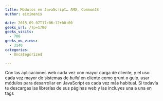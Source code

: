 ```yaml
---
title: Módulos en JavaScript… AMD, CommonJS
author: eiximenis

date: 2015-09-07T17:06:12+00:00
geeks_url: /?p=1700
geeks_visits:
  - 706
geeks_ms_views:
  - 3140
categories:
  - Uncategorized

---
```

Con las aplicaciones web cada vez con mayor carga de cliente, y el uso cada vez mayor de sistemas de _build_ en cliente como grunt o gulp, usar módulos para desarrollar en JavaScript es cada vez más habitual. Si todavía te descargas las librerías de sus páginas web y las incluyes una a una en tags <script/> es probable que este post te interese.

**¿Qué es un módulo?**

Llamamos módulo JavaScript a un código que de alguna manera es “auto contenido” y que expone una interfaz pública para ser usada. Esto no es realmente nuevo, el [patrón de módulo][1] ya hace bastantes años que se utiliza y no requiere más que algunos conocimientos de JavaScript para aplicarlo. El problema con los módulos en JavaScript no ha sido nunca el crearlos si no el de **cargarlos**. Puede parecer simple… de hecho, ¿no se trata solo de poner un tag <script />? Pues la realidad es que no, porque cargar un módulo implica que _antes_ deben estar cargadas sus **dependencias** y por lo tanto debemos tener un mecanismo para definir esas dependencias y otro mecaniso para cargarlas al tiempo que cargamos el módulo deseado.

Es ahí donde entran en juego los distintos estándares de módulos que tenemos. Nos permiten crear módulos JavaScript, declarar las dependencias (es decir indicar de qué módulos depende nuestro módulo e incorporar la funcionalidad del módulo del cual dependemos) y cargar determinados módulos. Hay dos estándares usados hoy en día: **CommonJS** y **AMD**.

**CommonJS**

CommonJS es un sistema de módulos **síncrono**: es decir la carga de módulos es un proceso síncrono que empieza por un módulo inicial. Al cargarse este módulo se cargaran todas sus dependencias (y las dependencias de las dependencias, y las dependencias de las dependencias de las dependencias… y así hasta cualquier nivel de profundidad). Una vez finalicen todas esas cargas, el módulo inicial está cargado y empieza a ejecutarse. Definir un módulo en formato CommonJS es muy sencillo:

<div id="scid:9ce6104f-a9aa-4a17-a79f-3a39532ebf7c:9e64f64a-1926-4377-a21c-c348dcd20de2" class="wlWriterEditableSmartContent" style="float: none; padding-bottom: 0px; padding-top: 0px; padding-left: 0px; margin: 0px; display: inline; padding-right: 0px">
  <div style="border: #000080 1px solid; color: #000; font-family: 'Courier New', Courier, Monospace; font-size: 10pt">
    <div style="background: #ddd; max-height: 300px; overflow: auto">
      <ol start="1" style="background: #ffffff; margin: 0 0 0 2em; padding: 0 0 0 5px;">
        <li>
          <span style="background:#ffffff;color:#0000ff">var</span><span style="background:#ffffff;color:#000000"> Complex = </span><span style="background:#ffffff;color:#0000ff">function</span><span style="background:#ffffff;color:#000000"> (r, i) {</span>
        </li>
        <li>
              <span style="background:#ffffff;color:#000000"></span><span style="background:#ffffff;color:#0000ff">this</span><span style="background:#ffffff;color:#000000">.r = r </span><span style="background:#ffffff;color:#0000ff">instanceof</span><span style="background:#ffffff;color:#000000"> Complex ? r.r : r;</span>
        </li>
        <li>
              <span style="background:#ffffff;color:#000000"></span><span style="background:#ffffff;color:#0000ff">this</span><span style="background:#ffffff;color:#000000">.i = r </span><span style="background:#ffffff;color:#0000ff">instanceof</span><span style="background:#ffffff;color:#000000"> Complex ? r.i : (i || 0);</span>
        </li>
        <li>
          <span style="background:#ffffff;color:#000000">}</span>
        </li>
        <li>
          <span style="background:#ffffff;color:#000000">module.exports = Complex;</span>
        </li>
      </ol>
    </div></p>
  </div></p>
</div>

Supón que este código está en un fichero Complex.js. Este código define un módulo que exporta una función (constructora) llamada Complex. Observa el uso de **module.exports** para indicar que es lo que exporta el módulo. Todo lo que no pertenezca al exports son variables (y funciones) privadas del módulo. Ahora podríamos declarar otro módulo que dependiese de este módulo:

<div id="scid:9ce6104f-a9aa-4a17-a79f-3a39532ebf7c:2a381c63-435a-4951-886c-d12159eddef3" class="wlWriterEditableSmartContent" style="float: none; padding-bottom: 0px; padding-top: 0px; padding-left: 0px; margin: 0px; display: inline; padding-right: 0px">
  <div style="border: #000080 1px solid; color: #000; font-family: 'Courier New', Courier, Monospace; font-size: 10pt">
    <div style="background: #ddd; max-height: 300px; overflow: auto">
      <ol start="1" style="background: #ffffff; margin: 0 0 0 2.5em; padding: 0 0 0 5px;">
        <li>
          <span style="background:#ffffff;color:#0000ff">var</span><span style="background:#ffffff;color:#000000"> Complex = require(</span><span style="background:#ffffff;color:#a31515">'./complex'</span><span style="background:#ffffff;color:#000000">);</span>
        </li>
        <li>
          <span style="background:#ffffff;color:#000000">addComplex = </span><span style="background:#ffffff;color:#0000ff">function</span><span style="background:#ffffff;color:#000000"> (ca, cb) {</span>
        </li>
        <li>
              <span style="background:#ffffff;color:#000000"></span><span style="background:#ffffff;color:#0000ff">return</span><span style="background:#ffffff;color:#000000"> </span><span style="background:#ffffff;color:#0000ff">new</span><span style="background:#ffffff;color:#000000"> Complex(ca.r + cb.r, ca.i + cb.i);</span>
        </li>
        <li>
          <span style="background:#ffffff;color:#000000">}</span>
        </li>
        <li>
          <span style="background:#ffffff;color:#0000ff">var</span><span style="background:#ffffff;color:#000000"> math = {</span>
        </li>
        <li>
              <span style="background:#ffffff;color:#000000">add: </span><span style="background:#ffffff;color:#0000ff">function</span><span style="background:#ffffff;color:#000000"> (a, b) {</span>
        </li>
        <li>
                  <span style="background:#ffffff;color:#000000"></span><span style="background:#ffffff;color:#0000ff">if</span><span style="background:#ffffff;color:#000000"> (a </span><span style="background:#ffffff;color:#0000ff">instanceof</span><span style="background:#ffffff;color:#000000"> Complex || b </span><span style="background:#ffffff;color:#0000ff">instanceof</span><span style="background:#ffffff;color:#000000"> Complex) {</span>
        </li>
        <li>
                      <span style="background:#ffffff;color:#000000"></span><span style="background:#ffffff;color:#0000ff">return</span><span style="background:#ffffff;color:#000000"> addComplex(</span><span style="background:#ffffff;color:#0000ff">new</span><span style="background:#ffffff;color:#000000"> Complex(a), </span><span style="background:#ffffff;color:#0000ff">new</span><span style="background:#ffffff;color:#000000"> Complex(b));</span>
        </li>
        <li>
                  <span style="background:#ffffff;color:#000000">}</span>
        </li>
        <li>
                  <span style="background:#ffffff;color:#000000"></span><span style="background:#ffffff;color:#0000ff">return</span><span style="background:#ffffff;color:#000000"> a + b;</span>
        </li>
        <li>
              <span style="background:#ffffff;color:#000000">}</span>
        </li>
        <li>
          <span style="background:#ffffff;color:#000000">}</span>
        </li>
        <li>
          <span style="background:#ffffff;color:#000000">module.exports = math;</span>
        </li>
      </ol>
    </div></p>
  </div></p>
</div>

Este módulo (math.js) requiere el módulo complex.js (de ahí el uso de **require**), define un objeto math con un método y exporta dicho objeto. La función _addComplex_ es privada al módulo.

Finalmente podemos crear un tercer módulo (main.js) que use esos módulos para sumar tanto números reales como complejos. Este va a ser nuestro módulo inicial:

<div id="scid:9ce6104f-a9aa-4a17-a79f-3a39532ebf7c:a1a36503-f58a-42c6-ac56-4517f7d30a65" class="wlWriterEditableSmartContent" style="float: none; padding-bottom: 0px; padding-top: 0px; padding-left: 0px; margin: 0px; display: inline; padding-right: 0px">
  <div style="border: #000080 1px solid; color: #000
; font-family: 'Courier New', Courier, Monospace; font-size: 10pt">
    </p> 
    
    <div style="background: #ddd; max-height: 300px; overflow: auto">
      <ol start="1" style="background: #ffffff; margin: 0 0 0 2em; padding: 0 0 0 5px;">
        <li>
          <span style="background:#ffffff;color:#0000ff">var</span><span style="background:#ffffff;color:#000000"> Complex = require(</span><span style="background:#ffffff;color:#a31515">'./complex'</span><span style="background:#ffffff;color:#000000">);</span>
        </li>
        <li>
          <span style="background:#ffffff;color:#0000ff">var</span><span style="background:#ffffff;color:#000000"> math = require(</span><span style="background:#ffffff;color:#a31515">'./math'</span><span style="background:#ffffff;color:#000000">);</span>
        </li>
        <li>
          &nbsp;
        </li>
        <li>
          <span style="background:#ffffff;color:#000000">console.log(math.add(40, 2));</span>
        </li>
        <li>
          <span style="background:#ffffff;color:#0000ff">var</span><span style="background:#ffffff;color:#000000"> c1 = </span><span style="background:#ffffff;color:#0000ff">new</span><span style="background:#ffffff;color:#000000"> Complex(40, 3);</span>
        </li>
        <li>
          <span style="background:#ffffff;color:#000000">console.log(math.add(c1, 2));</span>
        </li>
      </ol>
    </div></p>
  </div></p>
</div>

Si ejecutamos el siguiente código mediante nodejs vemos como todo funciona correctamente:

[<img title="image" style="border-top: 0px; border-right: 0px; background-image: none; border-bottom: 0px; padding-top: 0px; padding-left: 0px; border-left: 0px; margin: 0px; display: inline; padding-right: 0px" border="0" alt="image" src="http://geeks.ms/cfs-file.ashx/__key/CommunityServer.Blogs.Components.WeblogFiles/etomas/image_5F00_thumb_5F00_0AAA960D.png" width="244" height="182" />][2]

Nodejs soporta módulos CommonJS de forma nativa, pero… ¿qué pasa con el navegador? Pues que necesitamos soporte de alguna herramienta externa. Una de las más conocidas es <a href="http://browserify.org/" target="_blank" rel="noopener noreferrer">browserify</a>**** que se instala como un paquete de node. Browserify es, a la vez, una herramienta de línea de comandos y un módulo CommonJS que podemos integrar con grunt o gulp. Si usamos la herrramienta de línea de comandos, se puede usar el comando _**browserify main.js > bundle.js**_ para crear un fichero (bundle.js) que contenga el código de main.js y de todos sus módulos requeridos. Este fichero es el que usaría con un tag script.

Lo bueno de browserify es que solo debo indicarle el fichero inicial (en mi caso main.js). Él se encarga de ver los módulos necesarios y empaquetarlos todos juntos en un fichero. Usar browserify como herramienta de línea de comandos es posible (para ello basta con que lo tengas instalado como módulo global, es decir _npm install –g browserify_), pero no es lo más cómodo: lo suyo es tenerlo integrado dentro de nuestro script de build que tengamos con gulp o grunt. Por suerte browserify es también un módulo CommonJS por lo que podemos usarlo dentro de nuestro script de build. P. ej. el siguiente código muestra como usarlo mediante gulp:

<div id="scid:9ce6104f-a9aa-4a17-a79f-3a39532ebf7c:28b170c8-b9f3-4bda-b701-47de5001829e" class="wlWriterEditableSmartContent" style="float: none; padding-bottom: 0px; padding-top: 0px; padding-left: 0px; margin: 0px; display: inline; padding-right: 0px">
  <div style="border: #000080 1px solid; color: #000; font-family: 'Courier New', Courier, Monospace; font-size: 10pt">
    <div style="background: #ddd; max-height: 300px; overflow: auto">
      <ol start="1" style="background: #ffffff; margin: 0 0 0 2.5em; padding: 0 0 0 5px;">
        <li>
          <span style="background:#ffffff;color:#0000ff">var</span><span style="background:#ffffff;color:#000000"> gulp = require(</span><span style="background:#ffffff;color:#a31515">'gulp'</span><span style="background:#ffffff;color:#000000">);</span>
        </li>
        <li>
          <span style="background:#ffffff;color:#0000ff">var</span><span style="background:#ffffff;color:#000000"> browserify = require(</span><span style="background:#ffffff;color:#a31515">'browserify'</span><span style="background:#ffffff;color:#000000">);</span>
        </li>
        <li>
          <span style="background:#ffffff;color:#0000ff">var</span><span style="background:#ffffff;color:#000000"> source = require(</span><span style="background:#ffffff;color:#a31515">'vinyl-source-stream'</span><span style="background:#ffffff;color:#000000">);</span>
        </li>
        <li>
          &nbsp;
        </li>
        <li>
          <span style="background:#ffffff;color:#000000">gulp.task(</span><span style="background:#ffffff;color:#a31515">'browserify'</span><span style="background:#ffffff;color:#000000">, </span><span style="background:#ffffff;color:#0000ff">function</span><span style="background:#ffffff;color:#000000"> () {</span>
        </li>
        <li>
              <span style="background:#ffffff;color:#000000">browserify(</span><span style="background:#ffffff;color:#a31515">'./main.js'</span><span style="background:#ffffff;color:#000000">)</span>
        </li>
        <li>
                  <span style="background:#ffffff;color:#000000">.bundle()</span>
        </li>
        <li>
                  <span style="background:#ffffff;color:#000000">.pipe(source(</span><span style="background:#ffffff;color:#a31515">'bundle.js'</span><span style="background:#ffffff;color:#000000">))</span>
        </li>
        <li>
                  <span style="background:#ffffff;color:#000000">.pipe(gulp.dest(</span><span style="background:#ffffff;color:#a31515">'./scripts'</span><span style="background:#ffffff;color:#000000">));</span>
        </li>
        <li>
          <span style="background:#ffffff;color:#000000">});</span>
        </li>
      </ol>
    </div></p>
  </div></p>
</div>

Con esto basta con que ejecutes “gulp broswerify” para que browserify te deje en scripts un fichero bundle.js con el resultado de browserify. El único requisito es tener instalado (además de gulp y broswerify, obviamente) un módulo llamado <a href="https://github.com/hughsk/vinyl-source-stream" target="_blank" rel="noopener noreferrer">vinyl-source-stream</a> que se usa para pasar de streams basados en texto (los que usa browserify)&#160; a streams de gulp.

Muchas de las librerías JavaScript (incluyendo incluso jQuery) tienen versión CommonJS lo que ayuda mucho a organizar tu código. Por supuesto se puede configurar browserify para que genere source maps o que aplique más transformaciones al código (p. ej. convertir código JSX de React en código JavaScript).

**AMD**

AMD es otra especificación de módulos JavaScript, cuya principal diferencia con CommonJS es que es asíncrona (AMD significa Asynchronous Module Definition). La implementación más conocida para navegadores de AMD es <a href="http://requirejs.org/" target="_blank" rel="noopener noreferrer">requirejs</a>. Al ser asíncrona permite escenarios **con carga de módulos bajo demanda** (es decir cargar un módulo sólo si se va a usar), lo que puede ser interesante en según que aplicaciones.

Si usas requirejs no necesitas nada más: no es necesario que uses ninguna herramienta de línea de comandos o que crees tareas de grunt o gulp. Dado que requirejs implementa AMD va a ir cargando los módulos JavaScript de forma asíncrona. No tienes por qué crear un bundle con todos ellos.

La sintaxis para definir un módulo AMD es un poco más “liosa” que la sintaxis de CommonJS, pero tampoco mucho más. Empecemos por ver como sería el módulo AMD para definir el tipo Complex:

<div id="scid:9ce6104f-a9aa-4a17-a79f-3a39532ebf7c:c2c5e479-fda0-4439-9565-b6e35f45fc82" class="wlWriterEditableSmartContent" style="float: none; padding-bottom: 0px; padding-top: 0px; padding-left: 0px; margin: 0px; display: inline; padding-right: 0px">
  <div style="border: #000080 1px solid; color: #000; font-family: 'Courier New', Courier, Monospace; font-size: 10pt">
    <div style="background: #ddd; max-height: 300px; overflow: auto">
      <ol start="1" style="background: #ffffff; margin: 0 0 0 2.5em; padding: 0 0 0 5px;">
        <li>
          <span style="background:#ffffff;color:#000000">define([], </span><span style="background:#ffffff;colo
r:#0000ff">function</span><span style="background:#ffffff;color:#000000"> () {</span>
        </li>
        <li>
              <span style="background:#ffffff;color:#000000">console.log(</span><span style="background:#ffffff;color:#a31515">'complex loaded...'</span><span style="background:#ffffff;color:#000000">);</span>
        </li>
        <li>
              <span style="background:#ffffff;color:#000000"></span><span style="background:#ffffff;color:#0000ff">var</span><span style="background:#ffffff;color:#000000"> Complex = </span><span style="background:#ffffff;color:#0000ff">function</span><span style="background:#ffffff;color:#000000"> (r, i) {</span>
        </li>
        <li>
                  <span style="background:#ffffff;color:#000000"></span><span style="background:#ffffff;color:#0000ff">this</span><span style="background:#ffffff;color:#000000">.r = r </span><span style="background:#ffffff;color:#0000ff">instanceof</span><span style="background:#ffffff;color:#000000"> Complex ? r.r : r;</span>
        </li>
        <li>
                  <span style="background:#ffffff;color:#000000"></span><span style="background:#ffffff;color:#0000ff">this</span><span style="background:#ffffff;color:#000000">.i = r </span><span style="background:#ffffff;color:#0000ff">instanceof</span><span style="background:#ffffff;color:#000000"> Complex ? r.i : (i || 0);</span>
        </li>
        <li>
              <span style="background:#ffffff;color:#000000">}</span>
        </li>
        <li>
          &nbsp;
        </li>
        <li>
              <span style="background:#ffffff;color:#000000"></span><span style="background:#ffffff;color:#0000ff">return</span><span style="background:#ffffff;color:#000000"> Complex;</span>
        </li>
        <li>
          <span style="background:#ffffff;color:#000000">});</span>
        </li>
      </ol>
    </div></p>
  </div></p>
</div>

Los módulos AMD empiezan con una llamada a define, que acepta básicamente dos parámetros: un array con las dependencias del módulo (el equivalente al require de CommonJS) y luego una función con el código del&#160; módulo. Esa función devuelve lo que el módulo exporta (es decir, el return de la función equivale al module.exports de CommonJS). El módulo que define Complex no depende de nadie, así que el array está vacío. No ocurre lo mismo con el modulo math (fichero math_amd.js):

<div id="scid:9ce6104f-a9aa-4a17-a79f-3a39532ebf7c:870300c4-7947-4a41-ad46-748ec3d007a9" class="wlWriterEditableSmartContent" style="float: none; padding-bottom: 0px; padding-top: 0px; padding-left: 0px; margin: 0px; display: inline; padding-right: 0px">
  <div style="border: #000080 1px solid; color: #000; font-family: 'Courier New', Courier, Monospace; font-size: 10pt">
    <div style="background: #ddd; max-height: 300px; overflow: auto">
      <ol start="1" style="background: #ffffff; margin: 0 0 0 2.5em; padding: 0 0 0 5px;">
        <li>
          <span style="background:#ffffff;color:#000000">define([</span><span style="background:#ffffff;color:#a31515">'complex_amd'</span><span style="background:#ffffff;color:#000000">], </span><span style="background:#ffffff;color:#0000ff">function</span><span style="background:#ffffff;color:#000000"> (Complex) {</span>
        </li>
        <li>
              <span style="background:#ffffff;color:#000000">addComplex = </span><span style="background:#ffffff;color:#0000ff">function</span><span style="background:#ffffff;color:#000000"> (ca, cb) {</span>
        </li>
        <li>
                  <span style="background:#ffffff;color:#000000"></span><span style="background:#ffffff;color:#0000ff">return</span><span style="background:#ffffff;color:#000000"> </span><span style="background:#ffffff;color:#0000ff">new</span><span style="background:#ffffff;color:#000000"> Complex(ca.r + cb.r, ca.i + cb.i);</span>
        </li>
        <li>
              <span style="background:#ffffff;color:#000000">}</span>
        </li>
        <li>
              <span style="background:#ffffff;color:#000000"></span><span style="background:#ffffff;color:#0000ff">var</span><span style="background:#ffffff;color:#000000"> math = {</span>
        </li>
        <li>
                  <span style="background:#ffffff;color:#000000">add: </span><span style="background:#ffffff;color:#0000ff">function</span><span style="background:#ffffff;color:#000000"> (a, b) {</span>
        </li>
        <li>
                      <span style="background:#ffffff;color:#000000"></span><span style="background:#ffffff;color:#0000ff">if</span><span style="background:#ffffff;color:#000000"> (a </span><span style="background:#ffffff;color:#0000ff">instanceof</span><span style="background:#ffffff;color:#000000"> Complex || b </span><span style="background:#ffffff;color:#0000ff">instanceof</span><span style="background:#ffffff;color:#000000"> Complex) {</span>
        </li>
        <li>
                          <span style="background:#ffffff;color:#000000"></span><span style="background:#ffffff;color:#0000ff">return</span><span style="background:#ffffff;color:#000000"> addComplex(</span><span style="background:#ffffff;color:#0000ff">new</span><span style="background:#ffffff;color:#000000"> Complex(a), </span><span style="background:#ffffff;color:#0000ff">new</span><span style="background:#ffffff;color:#000000"> Complex(b));</span>
        </li>
        <li>
                      <span style="background:#ffffff;color:#000000">}</span>
        </li>
        <li>
                      <span style="background:#ffffff;color:#000000"></span><span style="background:#ffffff;color:#0000ff">return</span><span style="background:#ffffff;color:#000000"> a + b;</span>
        </li>
        <li>
                  <span style="background:#ffffff;color:#000000">}</span>
        </li>
        <li>
              <span style="background:#ffffff;color:#000000">}</span>
        </li>
        <li>
              <span style="background:#ffffff;color:#000000"></span><span style="background:#ffffff;color:#0000ff">return</span><span style="background:#ffffff;color:#000000"> math;</span>
        </li>
        <li>
          <span style="background:#ffffff;color:#000000">});</span>
        </li>
      </ol>
    </div></p>
  </div></p>
</div>

Observa ahora como el módulo depende del módulo complex\_amd. Eso significa que al cargarse este módulo, el módulo complex\_amd (fichero complex_amd.js) debe estar cargado. Si no lo está requirejs lo cargará asincronamente, y cuando esta carga haya finalizado invocará la función que define el módulo. Observa ahora que la función tiene un parámetro. Este parámetro se corresponde **con lo que exporta (devuelve) el módulo complex_amd del cual dependíamos**. Básicamente, por cada elemento (dependencia) del array tendremos un parámetro en la función. Eso se ve todavía más claro en el modulo main\_amd.js quie depende tanto de complex\_amd como de math_amd:

<div id="scid:9ce6104f-a9aa-4a17-a79f-3a39532ebf7c:adc74b07-8191-4359-b4c9-2d3be1d8a081" class="wlWriterEditableSmartContent" style="float: none; padding-bottom: 0px; padding-top: 0px; padding-left: 0px; margin: 0px; display: inline; padding-right: 0px">
  <div style="border: #000080 1px solid; color: #000; font-family: 'Courier New', Courier, Monospace; font-size: 10pt">
    <div style="background: #ddd; max-height: 300px; overflow: auto">
      <ol start="1" style="background: #ffffff; margin: 0 0 0 2em; padding: 0 0 0 5px;">
        <li>
          <span style="background:#ffffff;color:#000000">define([</span><span style="background:#ffffff;color:#a31515">'complex_amd'</span><span style="background:#ffffff;color:#000000">, </span><span style="background:#ffffff;color:#a31515">'math_amd'</span><span style="background:#ffffff;color:#000000">], </span><span style="background:#ffffff;color:#0000ff">function</span><span style="background:#ffffff;color:#000000"> (Complex, math) {</span>
        </li>
        <li>
              <span style="background:#ffffff;color:#000000">console.log(math.add(40, 2));</span>
        </li>
        <li>
              <span style="background:#ffffff;color:#000000"></span><span style="background:#ffffff;color:#0000ff">var</span><span style="background:#ffffff;color:#000000"> c1 = </span><span style="background:#ffffff;color:#0000ff">new</span><span style="background:#ffffff;color:#000000"> Complex(40, 3);</span>
        </li>
        <li>
              <span style="background:#ffffff;color:#000000">console.log(math.add(c1, 2));</span>
        </li>
        <li>
          <span style="background:#ffffff;color:#000000">});</span>
        </li>
      </ol>
    </div></p>
  </div></p>
</div>

Observa como hay dos parámetros en el array de dependencias y por lo tanto la función del módulo recibe dos parámetros. El array indica
  
las dependencias y el parámetro de la función permite acceder a ellas.

Finalmente tan solo nos queda tener un html que cargue primero requirejs y una vez haya terminado, indique a requirejs que cargue el modulo main_amd.js y lo ejecute. Al cargar este módulo, requirejs cargará asíncronamente todas las dependencias. El código del fichero HTML es trivial:

<div id="scid:9ce6104f-a9aa-4a17-a79f-3a39532ebf7c:36c75005-72dd-44b9-bb97-8c4a18189fd8" class="wlWriterEditableSmartContent" style="float: none; padding-bottom: 0px; padding-top: 0px; padding-left: 0px; margin: 0px; display: inline; padding-right: 0px">
  <div style="border: #000080 1px solid; color: #000; font-family: 'Courier New', Courier, Monospace; font-size: 10pt">
    <div style="background: #ddd; max-height: 300px; overflow: auto">
      <ol start="1" style="background: #ffffff; margin: 0 0 0 2.5em; padding: 0 0 0 5px;">
        <li>
          <span style="background:#ffffff;color:#0000ff"><</span><span style="background:#ffffff;color:#800000">!DOCTYPE</span><span style="background:#ffffff;color:#000000"> </span><span style="background:#ffffff;color:#ff0000">html</span><span style="background:#ffffff;color:#0000ff">></span>
        </li>
        <li>
          <span style="background:#ffffff;color:#0000ff"><</span><span style="background:#ffffff;color:#800000">html</span><span style="background:#ffffff;color:#0000ff">></span>
        </li>
        <li>
          <span style="background:#ffffff;color:#0000ff"><</span><span style="background:#ffffff;color:#800000">head</span><span style="background:#ffffff;color:#0000ff">></span>
        </li>
        <li>
              <span style="background:#ffffff;color:#000000"></span><span style="background:#ffffff;color:#0000ff"><</span><span style="background:#ffffff;color:#800000">title</span><span style="background:#ffffff;color:#0000ff">></</span><span style="background:#ffffff;color:#800000">title</span><span style="background:#ffffff;color:#0000ff">></span>
        </li>
        <li>
          <span style="background:#ffffff;color:#0000ff"></</span><span style="background:#ffffff;color:#800000">head</span><span style="background:#ffffff;color:#0000ff">></span>
        </li>
        <li>
          <span style="background:#ffffff;color:#0000ff"><</span><span style="background:#ffffff;color:#800000">script</span><span style="background:#ffffff;color:#000000"> </span><span style="background:#ffffff;color:#ff0000">data-main</span><span style="background:#ffffff;color:#0000ff">="main_amd"</span><span style="background:#ffffff;color:#000000"> </span><span style="background:#ffffff;color:#ff0000">src</span><span style="background:#ffffff;color:#0000ff">="bower_components/requirejs/require.js"></</span><span style="background:#ffffff;color:#800000">script</span><span style="background:#ffffff;color:#0000ff">></span>
        </li>
        <li>
          <span style="background:#ffffff;color:#0000ff"><</span><span style="background:#ffffff;color:#800000">body</span><span style="background:#ffffff;color:#0000ff">></span>
        </li>
        <li>
          <span style="background:#ffffff;color:#0000ff"></</span><span style="background:#ffffff;color:#800000">body</span><span style="background:#ffffff;color:#0000ff">></span>
        </li>
        <li>
          <span style="background:#ffffff;color:#0000ff"></</span><span style="background:#ffffff;color:#800000">html</span><span style="background:#ffffff;color:#0000ff">></span>
        </li>
      </ol>
    </div></p>
  </div></p>
</div>

El escenario “cargar requirejs y una vez haya terminado empieza a cargar el módulo indicado” es tan común que requirejs lo soporta a través del atributo data-main del tag script. Podemos ver en la pestaña network del navegador como realmente se cargan los tres módulos por separado:

[<img title="image" style="border-top: 0px; border-right: 0px; background-image: none; border-bottom: 0px; padding-top: 0px; padding-left: 0px; border-left: 0px; display: inline; padding-right: 0px" border="0" alt="image" src="http://geeks.ms/cfs-file.ashx/__key/CommunityServer.Blogs.Components.WeblogFiles/etomas/image_5F00_thumb_5F00_65ACD593.png" width="644" height="182" />][3]

**¿Cuál usar?**   
La verdad es que AMD se acerca mucho más a la filosofía de la web que CommonJS. La carga asíncrona y on-demand es mucho más natural en la web que la carga síncrona que tiene CommonJS. Lo que ocurre es que actualmente solemos siempre crear un bundle de todos nuestros JavaScript, porque sabemos que es más rápido descargarse un solo fichero de 100Ks que 10 ficheros de 10Ks cada uno. Seguro que todos habéis oído que una de las normas básicas de optimizar una página web consiste en minimizar la descarga de ficheros. Los bundles de JavaScript, de CSS, los sprite-sheets y el uso de data-uris van todos por ese camino: cargar un fichero más grande antes que varios de pequeños. Si seguimos esa tónica perdemos la característica de carga on-demand y asíncrona de AMD (porque _antes_ de ejecutar la aplicación hemos tenido que generar ese bundle). La verdad es que cargar los scripts on-demand no es algo que requieran la mayoría de aplicaciones (un escenario sería casos en que una aplicación quiere cargar scripts distintos en función de ciertos datos de ejecución, p. ej. scripts distintos por usuario).

Así parece que, actualmente, no haya una diferencia sustancial entre usar CommonJS y AMD si al final terminamos en un bundle. La cuestión puede reducirse a gustos personales o cantidad de módulos existentes en cada formato (a pesar de que es posible, con poco trabajo, usar módulos CommonJS bajo AMD) pero **HTTP2 puede cambiar eso**. HTTP2 convierte los bundles en no necesarios, ya que mejora el soporte para varias conexiones… bajo ese nueva prisma AMD parece ser una mejor opción que CommonJS. Pero HTTP2 es todavía muy nuevo, así que hasta todos los navegadores y servidores web lo soporten va a pasar algún tiempo… y cuando esté establecido, quizá y solo quizá, la duda de si usar CommonJS o AMD dejará de tenir sentido porque los módulos nativos de ES6 habrán tomado el relevo.

Saludos!

 [1]: http://geeks.ms/blogs/etomas/archive/2011/03/28/html-js-module-pattern.aspx
 [2]: http://geeks.ms/cfs-file.ashx/__key/CommunityServer.Blogs.Components.WeblogFiles/etomas/image_5F00_187A4B57.png
 [3]: http://geeks.ms/cfs-file.ashx/__key/CommunityServer.Blogs.Components.WeblogFiles/etomas/image_5F00_51278615.png